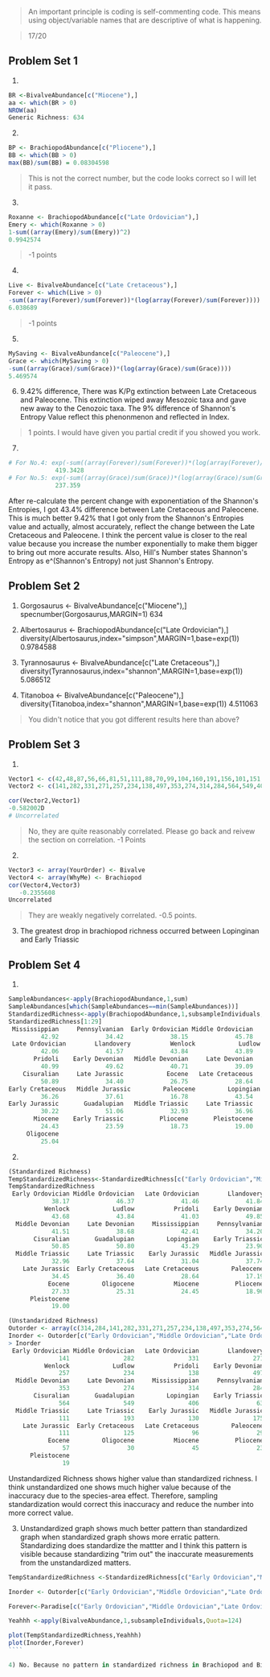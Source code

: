 > An important principle is coding is self-commenting code. This means using object/variable names that are descriptive of what is happening.

> 17/20

## Problem Set 1

1)

````R
BR <-BivalveAbundance[c("Miocene"),]
aa <- which(BR > 0)
NROW(aa)
Generic Richness: 634
````

2) 

````R
BP <- BrachiopodAbundance[c("Pliocene"),]
BB <- which(BB > 0)
max(BB)/sum(BB) = 0.08304598
````

> This is not the correct number, but the code looks correct so I will let it pass.

3) 

````R
Roxanne <- BrachiopodAbundance[c("Late Ordovician"),]
Emery <- which(Roxanne > 0)
1-sum((array(Emery)/sum(Emery))^2)
0.9942574
````

> -1 points

4) 

````R
Live <- BivalveAbundance[c("Late Cretaceous"),]
Forever <- which(Live > 0)
-sum((array(Forever)/sum(Forever))*(log(array(Forever)/sum(Forever))))
6.038689
````

> -1 points

5) 

````R
MySaving <- BivalveAbundance[c("Paleocene"),]
Grace <- which(MySaving > 0)
-sum((array(Grace)/sum(Grace))*(log(array(Grace)/sum(Grace))))
5.469574
````

6) 9.42% difference, There was K/Pg extinction between Late Cretaceous and Paleocene. This extinction wiped away Mesozoic taxa and gave new away to the Cenozoic taxa. The 9% difference of Shannon's Entropy Value reflect this phenonmenon and reflected in Index. 

> 1 points. I would have given you partial credit if you showed you work.

7)


````R
# For No.4: exp(-sum((array(Forever)/sum(Forever))*(log(array(Forever)/sum(Forever)))))
             419.3428
# For No.5: exp(-sum((array(Grace)/sum(Grace))*(log(array(Grace)/sum(Grace)))))
             237.359
````   
   
After re-calculate the percent change with exponentiation of the Shannon's Entropies, I got 43.4% difference between Late Cretaceous and    Paleocene. This is much better 9.42% that I got only from the Shannon's Entropies value and actually, almost accurately, reflect the change       between the Late Cretaceous and Paleocene. I think the percent value is closer to the real value because you increase the number exponentially    to make them bigger to bring out more accurate results. Also, Hill's Number states Shannon's Entropy as e^(Shannon's Entropy) not just Shannon's    Entropy. 

## Problem Set 2

1) Gorgosaurus <- BivalveAbundance[c("Miocene"),]
   specnumber(Gorgosaurus,MARGIN=1)
   634  
   
2) Albertosaurus <- BrachiopodAbundance[c("Late Ordovician"),]
   diversity(Albertosaurus,index="simpson",MARGIN=1,base=exp(1))
   0.9784588
   
3) Tyrannosaurus <- BivalveAbundance[c("Late Cretaceous"),]
   diversity(Tyrannosaurus,index="shannon",MARGIN=1,base=exp(1))
   5.086512

4) Titanoboa <- BivalveAbundance[c("Paleocene"),]
   diversity(Titanoboa,index="shannon",MARGIN=1,base=exp(1))
   4.511063

> You didn't notice that you got different results here than above?

## Problem Set 3

1) 

````R
Vector1 <- c(42,48,87,56,66,81,51,111,88,70,99,104,160,191,156,101,151,242,217,202,270,393,573,403,512,355,634,534,498) <- Bivalve
Vector2 <- c(141,282,331,271,257,234,138,497,353,274,314,284,564,549,406,63,111,193,130,185,111,125,96,29,57,30,45,23,19) <- Brachiopo

cor(Vector2,Vector1)
-0.582002D
# Uncorrelated
````

> No, they are quite reasonably correlated. Please go back and reivew the section on correlation. -1 Points

2) 

```R
Vector3 <- array(YourOrder) <- Bivalve
Vector4 <- array(WhyMe) <- Brachiopod
cor(Vector4,Vector3)
   -0.2355608
Uncorrelated
````
> They are weakly negatively correlated. -0.5 points.

3) The greatest drop in brachiopod richness occurred between Lopinginan and Early Triassic

## Problem Set 4

1) 

````R
SampleAbundances<-apply(BrachiopodAbundance,1,sum)
SampleAbundances[which(SampleAbundances==min(SampleAbundances))]
StandardizedRichness<-apply(BrachiopodAbundance,1,subsampleIndividuals,Quota=63)
StandardizedRichness[1:29]
 Mississippian     Pennsylvanian  Early Ordovician Middle Ordovician 
         42.92             34.42             38.15             45.78 
 Late Ordovician        Llandovery           Wenlock            Ludlow 
         42.06             41.57             43.84             43.89 
       Pridoli    Early Devonian   Middle Devonian     Late Devonian 
         40.99             49.62             40.71             39.09 
    Cisuralian     Late Jurassic            Eocene   Late Cretaceous 
         50.89             34.40             26.75             28.64 
Early Cretaceous   Middle Jurassic         Paleocene         Lopingian 
         36.26             37.61             16.78             43.54 
Early Jurassic       Guadalupian   Middle Triassic     Late Triassic 
         30.22             51.06             32.93             36.96 
       Miocene    Early Triassic          Pliocene       Pleistocene 
         24.43             23.59             18.73             19.00 
     Oligocene 
         25.04 
````

2)

````R
(Standardized Richness)
TempStandardizedRichness<-StandardizedRichness[c("Early Ordovician","Middle Ordovician","Late Ordovician","Llandovery","Wenlock","Ludlow","Pridoli","Early Devonian","Middle Devonian","Late Devonian","Mississippian","Pennsylvanian","Cisuralian","Guadalupian","Lopingian","Early Triassic","Middle Triassic","Late Triassic","Early Jurassic","Middle Jurassic","Late Jurassic","Early Cretaceous","Late Cretaceous","Paleocene","Eocene","Oligocene","Miocene","Pliocene","Pleistocene")]
TempStandardizedRichness
 Early Ordovician Middle Ordovician   Late Ordovician        Llandovery 
            38.17             46.37             41.46             41.84 
          Wenlock            Ludlow           Pridoli    Early Devonian 
            43.68             43.84             41.03             49.85 
  Middle Devonian     Late Devonian     Mississippian     Pennsylvanian 
            41.51             38.68             42.41             34.20 
       Cisuralian       Guadalupian         Lopingian    Early Triassic 
            50.85             50.80             43.29             23.90 
  Middle Triassic     Late Triassic    Early Jurassic   Middle Jurassic 
            32.96             37.64             31.04             37.74 
    Late Jurassic  Early Cretaceous   Late Cretaceous         Paleocene 
            34.45             36.40             28.64             17.19 
           Eocene         Oligocene           Miocene          Pliocene 
            27.33             25.31             24.45             18.96 
      Pleistocene 
            19.00 

(Unstandaridzed Richness)
Outorder <- array(c(314,284,141,282,331,271,257,234,138,497,353,274,564,111,57,96,125,175,29,406,130,549,111,193,45,63,23,19,30),dimnames=list(c("Mississippian","Pennsylvanian","Early Ordovician","Middle Ordovician","Late Ordovician","Llandovery","Wenlock","Ludlow","Pridoli","Early Devonian","Middle Devonian","Late Devonian","Cisuralian","Late Jurassic","Eocene","Late Cretaceous","Early Cretaceous","Middle Jurassic","Paleocene","Lopingian","Early Jurassic","Guadalupian","Middle Triassic","Late Triassic","Miocene","Early Triassic","Pliocene","Pleistocene","Oligocene")))
Inorder <- Outorder[c("Early Ordovician","Middle Ordovician","Late Ordovician","Llandovery","Wenlock","Ludlow","Pridoli","Early Devonian","Middle Devonian","Late Devonian","Mississippian","Pennsylvanian","Cisuralian","Guadalupian","Lopingian","Early Triassic","Middle Triassic","Late Triassic","Early Jurassic","Middle Jurassic","Late Jurassic","Early Cretaceous","Late Cretaceous","Paleocene","Eocene","Oligocene","Miocene","Pliocene","Pleistocene")]
> Inorder
 Early Ordovician Middle Ordovician   Late Ordovician        Llandovery 
              141               282               331               271 
          Wenlock            Ludlow           Pridoli    Early Devonian 
              257               234               138               497 
  Middle Devonian     Late Devonian     Mississippian     Pennsylvanian 
              353               274               314               284 
       Cisuralian       Guadalupian         Lopingian    Early Triassic 
              564               549               406                63 
  Middle Triassic     Late Triassic    Early Jurassic   Middle Jurassic 
              111               193               130               175 
    Late Jurassic  Early Cretaceous   Late Cretaceous         Paleocene 
              111               125                96                29 
           Eocene         Oligocene           Miocene          Pliocene 
               57                30                45                23 
      Pleistocene 
               19 
````

Unstandardized Richness shows higher value than standardized richness. I think unstandardized one shows much higher value because of the inaccuracy due to the species-area effect. Therefore, sampling standardization would correct this inaccuracy and reduce the number into more correct value.

3) Unstandardized graph shows much better pattern than standardized graph when standardized graph shows more erratic pattern. Standardizing does standardize the mattter and I think this pattern is visible because standardizing "trim out" the inaccurate measurements from the unstandardized matters.

`````R
TempStandardizedRichness <-StandardizedRichness[c("Early Ordovician","Middle Ordovician","Late Ordovician","Llandovery","Wenlock","Ludlow","Pridoli","Early Devonian","Middle Devonian","Late Devonian","Mississippian","Pennsylvanian","Cisuralian","Guadalupian","Lopingian","Early Triassic","Middle Triassic","Late Triassic","Early Jurassic","Middle Jurassic","Late Jurassic","Early Cretaceous","Late Cretaceous","Paleocene","Eocene","Oligocene","Miocene","Pliocene","Pleistocene"

Inorder <- Outorder[c("Early Ordovician","Middle Ordovician","Late Ordovician","Llandovery","Wenlock","Ludlow","Pridoli","Early Devonian","Middle Devonian","Late Devonian","Mississippian","Pennsylvanian","Cisuralian","Guadalupian","Lopingian","Early Triassic","Middle Triassic","Late Triassic","Early Jurassic","Middle Jurassic","Late Jurassic","Early Cretaceous","Late Cretaceous","Paleocene","Eocene","Oligocene","Miocene","Pliocene","Pleistocene"

Forever<-Paradise[c("Early Ordovician","Middle Ordovician","Late Ordovician","Llandovery","Wenlock","Ludlow","Pridoli","Early Devonian","Middle Devonian","Late Devonian","Mississippian","Pennsylvanian","Cisuralian","Guadalupian","Lopingian","Early Triassic","Middle Triassic","Late Triassic","Early Jurassic","Middle Jurassic","Late Jurassic","Early Cretaceous","Late Cretaceous","Paleocene","Eocene","Oligocene","Miocene","Pliocene","Pleistocene")]

Yeahhh <-apply(BivalveAbundance,1,subsampleIndividuals,Quota=124)

plot(TempStandardizedRichness,Yeahhh)
plot(Inorder,Forever)
````

4) No. Because no pattern in standardized richness in Brachiopod and Bivavle is visible in the graph. In Unstandardized one, there was a clear relationship between two but in standardized one, there's none. So, it is hard to clearly say that Bivalve actually outcompeted Brachiopod over time with this richness graph.
